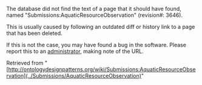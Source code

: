 The database did not find the text of a page that it should have found, named "Submissions:AquaticResourceObservation" (revision#: 3646).


This is usually caused by following an outdated diff or history link to a page that has been deleted.


If this is not the case, you may have found a bug in the software.
Please report this to an [administrator](http://ontologydesignpatterns.org/wiki/Special:ListUsers/sysop "Special:ListUsers/sysop"), making note of the URL.





Retrieved from "[http://ontologydesignpatterns.org/wiki/Submissions:AquaticResourceObservation](../Submissions/AquaticResourceObservation)"